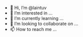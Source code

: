 - 👋 Hi, I’m @laintuv
- 👀 I’m interested in ...
- 🌱 I’m currently learning ...
- 💞️ I’m looking to collaborate on ...
- 📫 How to reach me ...

<!---
laintuv/laintuv is a ✨ special ✨ repository because its `README.md` (this file) appears on your GitHub profile.
You can click the Preview link to take a look at your changes.
--->
